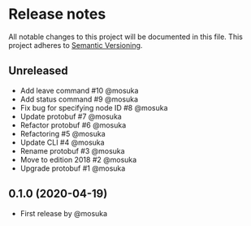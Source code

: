 # Release notes
All notable changes to this project will be documented in this file.
This project adheres to [Semantic Versioning](http://semver.org/).

## Unreleased
- Add leave command #10 @mosuka
- Add status command #9 @mosuka
- Fix bug for specifying node ID #8 @mosuka
- Update protobuf #7 @mosuka
- Refactor protobuf #6 @mosuka
- Refactoring #5 @mosuka
- Update CLI #4 @mosuka
- Rename protobuf #3 @mosuka
- Move to edition 2018 #2 @mosuka
- Upgrade protobuf #1 @mosuka

## 0.1.0 (2020-04-19)
- First release by @mosuka
